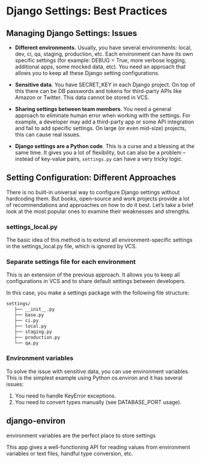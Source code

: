 # Django Settings: Best Practices

## Managing Django Settings: Issues

- **Different environments.** Usually, you have several environments: local, dev, ci, qa, staging, production, etc. Each environment can have its own specific settings (for example: DEBUG = True, more verbose logging, additional apps, some mocked data, etc). You need an approach that allows you to keep all these Django setting configurations.

- **Sensitive data**. You have SECRET_KEY in each Django project. On top of this there can be DB passwords and tokens for third-party APIs like Amazon or Twitter. This data cannot be stored in VCS.

- **Sharing settings between team members**. You need a general approach to eliminate human error when working with the settings. For example, a developer may add a third-party app or some API integration and fail to add specific settings. On large (or even mid-size) projects, this can cause real issues.

- **Django settings are a Python code**. This is a curse and a blessing at the same time. It gives you a lot of flexibility, but can also be a problem – instead of key-value pairs, ```settings.py``` can have a very tricky logic.

## Setting Configuration: Different Approaches

There is no built-in universal way to configure Django settings without hardcoding them. But books, open-source and work projects provide a lot of recommendations and approaches on how to do it best. Let’s take a brief look at the most popular ones to examine their weaknesses and strengths.

### settings_local.py

The basic idea of this method is to extend all environment-specific settings in the settings_local.py file, which is ignored by VCS. 

### Separate settings file for each environment

This is an extension of the previous approach. It allows you to keep all configurations in VCS and to share default settings between developers.

In this case, you make a settings package with the following file structure:

```bash
settings/
   ├── __init__.py
   ├── base.py
   ├── ci.py
   ├── local.py
   ├── staging.py
   ├── production.py
   └── qa.py
```

### Environment variables

To solve the issue with sensitive data, you can use environment variables.
This is the simplest example using Python os.environ and it has several issues:

1. You need to handle KeyError exceptions.
2. You need to convert types manually (see DATABASE_PORT usage).

## django-environ

environment variables are the perfect place to store settings

This app gives a well-functioning API for reading values from environment variables or text files, handful type conversion, etc.
